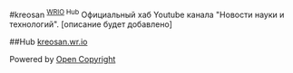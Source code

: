 #kreosan <sup>[WRIO](https://wr.io) Hub</sup>
Официальный хаб Youtube канала "Новости науки и технологий".
[описание будет добавлено]

##Hub
[kreosan.wr.io](https://kreosan.wr.io)

Powered by [Open Copyright](https://opencopyright.webrunes.com)
